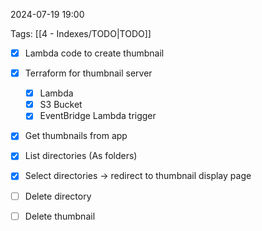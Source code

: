 
2024-07-19 19:00

Tags: [[4 - Indexes/TODO|TODO]]

- [x] Lambda code to create thumbnail
- [x] Terraform for thumbnail server
    - [x] Lambda
    - [x] S3 Bucket
    - [x] EventBridge Lambda trigger
- [x] Get thumbnails from app
- [x] List directories (As folders)
- [x] Select directories -> redirect to thumbnail display page

- [ ] Delete directory
- [ ] Delete thumbnail
